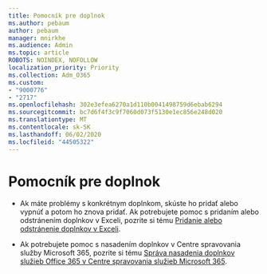 ```yaml
---
title: Pomocník pre doplnok
ms.author: pebaum
author: pebaum
manager: mnirkhe
ms.audience: Admin
ms.topic: article
ROBOTS: NOINDEX, NOFOLLOW
localization_priority: Priority
ms.collection: Adm_O365
ms.custom:
- "9000776"
- "2717"
ms.openlocfilehash: 302e3efea6270a1d110b0041498759d6ebab6294
ms.sourcegitcommit: bc7d6f4f3c9f7060d073f5130e1ec856e248d020
ms.translationtype: MT
ms.contentlocale: sk-SK
ms.lasthandoff: 06/02/2020
ms.locfileid: "44505322"
---
```

# <a name="add-in-help"></a>Pomocník pre doplnok

- Ak máte problémy s konkrétnym doplnkom, skúste ho pridať alebo vypnúť a potom ho znova pridať. Ak potrebujete pomoc s pridaním alebo odstránením doplnkov v Exceli, pozrite si tému [Pridanie alebo odstránenie doplnkov v Exceli](https://support.office.com/client/0af570c4-5cf3-4fa9-9b88-403625a0b460).

- Ak potrebujete pomoc s nasadením doplnkov v Centre spravovania služby Microsoft 365, pozrite si tému [Správa nasadenia doplnkov služieb Office 365 v Centre spravovania služieb Microsoft 365](https://docs.microsoft.com/microsoft-365/admin/manage/manage-deployment-of-add-ins).
